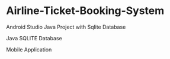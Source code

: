 # Airline-Ticket-Booking-System
Android Studio Java Project with Sqlite Database


Java SQLITE Database

Mobile Application
